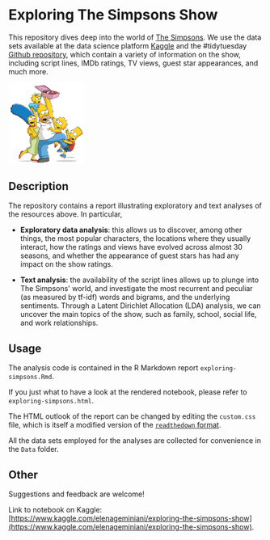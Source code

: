 # Exploring The Simpsons Show

This repository dives deep into the world of [The Simpsons](https://en.wikipedia.org/wiki/The_Simpsons). We use the data sets available at the data science platform [Kaggle](https://www.kaggle.com/prashant111/the-simpsons-dataset) and the \#tidytuesday [Github repository](https://github.com/rfordatascience/tidytuesday/tree/master/data/2019/2019-08-27), which contain a variety of information on the show, including script lines, IMDb ratings, TV views, guest star appearances, and much more.

<img src="Images/simpsons_image.png" width = "150">

## Description

The repository contains a report illustrating exploratory and text analyses of the resources above. In particular,

* **Exploratory data analysis**: this allows us to discover, among other things, the most popular characters, the locations where they usually interact, how the ratings and views have evolved across almost 30 seasons, and whether the appearance of guest stars has had any impact on the show ratings.

* **Text analysis**: the availability of the script lines allows up to plunge into The Simpsons' world, and investigate the most recurrent and peculiar (as measured by tf-idf) words and bigrams, and the underlying sentiments. Through a Latent Dirichlet Allocation (LDA) analysis, we can uncover the main topics of the show, such as family, school, social life, and work relationships.

## Usage

The analysis code is contained in the R Markdown report `exploring-simpsons.Rmd`. 

If you just what to have a look at the rendered notebook, please refer to `exploring-simpsons.html`.

The HTML outlook of the report can be changed by editing the `custom.css` file, which is itself a modified version of the [`readthedown` format](https://github.com/juba/rmdformats).

All the data sets employed for the analyses are collected for convenience in the `Data` folder.

## Other

Suggestions and feedback are welcome!

Link to notebook on Kaggle: [https://www.kaggle.com/elenageminiani/exploring-the-simpsons-show](https://www.kaggle.com/elenageminiani/exploring-the-simpsons-show).
